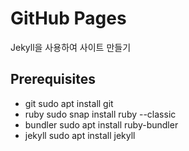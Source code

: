 # GitHub Pages
Jekyll을 사용하여 사이트 만들기

## Prerequisites
* git
	sudo apt install git
* ruby
	sudo snap install ruby --classic
* bundler
	sudo apt install ruby-bundler
* jekyll
	sudo apt install jekyll




